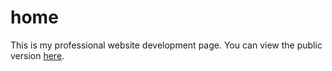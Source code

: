 # home
This is my professional website development page. You can view the public version [here](https://mdscheuerell.github.io/home/).
